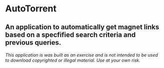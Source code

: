 # AutoTorrent

## An application to automatically get magnet links based on a specfified search criteria and previous queries. 

###### This application is was built as an exercise and is not intended to be used to download copyrighted or illegal material. Use at your own risk.
